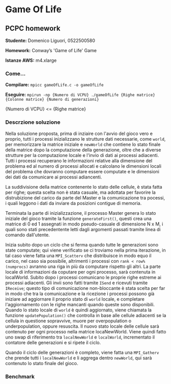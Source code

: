 # Game Of Life
 ## PCPC homework

  **Studente:**      Domenico Liguori, 0522500580

  **Homework:**      Conway’s 'Game of Life' Game

  **Istanze AWS:**   m4.xlarge

  ### Come...
   **Compilare:**    `mpicc gameOfLife.c -o gameOfLife`

   **Eseguire:**      `mpirun -np {Numero di VCPU} ./gameOfLife {Righe matrice} {Colonne matrice} {Numero di generazioni}`
   
   {Numero di VCPU} <= {Righe matrice}

  
  ### Descrzione soluzione
  Nella soluzione proposta, prima di inziaire con l'avvio del gioco vero e proprio, tutti i processi inizializzano le strutture dati necessarie, come `world`, per memorizzare la matrice iniziale e `newWorld` che contiene lo stato finale della matrice dopo la computazione della generazione, oltre che a diverse strutture per la computazione locale e l'invio di dati ai processi adiacenti. Tutti i processi recuperano le informazioni relative alla dimensione del problema ed al numero di processi allocati e calcolano le dimensioni locali del problema che dovranno computare essere computate e le dimensioni dei dati da comunicare ai processi adiancenti.

  La suddivisione della matrice contenente lo stato delle cellule, è stata fatta per righe; questa scelta non è stata casuale, ma adottata per favorire la distrubizione del carico da parte del Master e la comunicazione tra pocessi, i quali leggono i dati da inviare da posizioni contigue di memoria.

  Terminata la parte di inizializzazione, il processo Master genera lo stato iniziale del gioco tramite la funzione `generateFirst()`, questi crea una matrice di 0 ed 1 assegnati in modo pseudo-casuale di dimensione N x M, i quali sono stati precedentente letti dagli argomenti passati tramite linea di comando dall'utente. 

  Inizia subito dopo un ciclo che si ferma quando tutte le generazioni sono state computate; qui viene verificato se ci troviamo nella prima iterazione, in tal caso viene fatta una `MPI_Scatterv` che distribuisce in modo equo il carico, nel caso sia possibile, altrimenti i processi con `rank < row%(numprocs)` avranno una riga in più da computare rispetto gli altri. La parte locale di informazioni da coputare per ogni processo, sarà contenuta in localWorld. Subito dopo i processi comunicano le proprie righe estreme ai processi adiacenti. Gli invii sono fatti tramite `ISend` e ricevuti tramite `IReceive`; questo tipo di comunicazione non-bloccante è stata scelta per far in modo che tra la comunicazione e la ricezione i processi possono già iniziare ad aggiornare il proprio stato di `world` locale, e completare l'aggiornamento con le righe mancanti quando queste sono disponibili. Quando lo stato locale di `world` è quindi aggiornato, viene chiamata la funzione `updatePopulation()` che controlla in base alle cellule adiacenti se la cellula in questione sopravvive, muore per overpopulation o underpopulation, oppure resuscita. Il nuovo stato locale delle cellule sarà contenuto per ogni processo nella matrice locaNewWorld. Viene quindi fatto uno swap di riferimento tra `localNewWorld` e `localWorld`, incrementato il contatore delle generazioni e si ripete il ciclo.

  Quando il ciclo delle generazioni è completo, viene fatta una `MPI_Gatherv` che prende tutti i `localNewWorld` e li aggrega dentro `newWorld`, qui sarà contenuto lo stato finale del gioco.

  ### Benchmark


